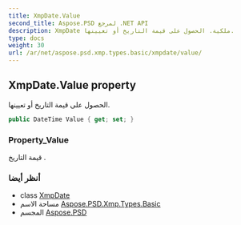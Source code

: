 ```yaml
---
title: XmpDate.Value
second_title: Aspose.PSD لمرجع .NET API
description: XmpDate ملكية. الحصول على قيمة التاريخ أو تعيينها.
type: docs
weight: 30
url: /ar/net/aspose.psd.xmp.types.basic/xmpdate/value/
---
```

## XmpDate.Value property

الحصول على قيمة التاريخ أو تعيينها.

```csharp
public DateTime Value { get; set; }
```

### Property_Value

قيمة التاريخ .

### أنظر أيضا

* class [XmpDate](../)
* مساحة الاسم [Aspose.PSD.Xmp.Types.Basic](../../xmpdate/)
* المجسم [Aspose.PSD](../../../)



